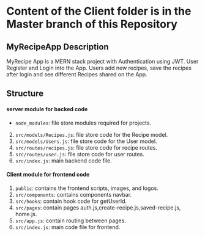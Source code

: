 # Content of the Client folder is in the Master branch of this Repository

## MyRecipeApp Description
MyRecipe App is a MERN stack project with Authentication using JWT. User Register and Login into the App. Users add new recipes, save the recipes after login and see different Recipes shared on the App.

## Structure
#### server module for backed code 
- `node_modules`: file store modules required for projects.
2. `src/models/Recipes.js`: file store code for the Recipe model.
3. `src/models/Users.js`: file store code for the User model.
4. `src/routes/recipes.js`: file store code for recipe routes.
5. `src/routes/user.js`: file store code for user routes.
6. `src/index.js`: main backend code file.

#### Client module for frontend code 
1. `public`: contains the frontend scripts, images, and logos.
2. `src/components`: contains components navbar.
3. `src/hooks`: contain hook code for getUserId.
4. `src/pages`: contain pages auth.js,create-recipe.js,saved-recipe.js, home.js.
5. `src/app.js`: contain routing between pages.
6. `src/index.js`: main code file for frontend.



